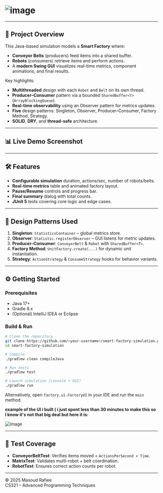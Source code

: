 
# ![image](https://github.com/user-attachments/assets/e9362db7-386f-4d32-8ee9-e91f83f38e86)


---

## 🚀 Project Overview

This Java-based simulation models a **Smart Factory** where:

- **Conveyor Belts** (producers) feed items into a shared buffer.
- **Robots** (consumers) retrieve items and perform actions.
- A **modern Swing GUI** visualizes real-time metrics, component animations, and final results.

Key highlights:

- **Multithreaded** design with each `Robot` and `Belt` on its own thread.
- **Producer–Consumer** pattern via a bounded `SharedBuffer<T>` (`ArrayBlockingQueue`).
- **Real-time observability** using an Observer pattern for metrics updates.
- **Five** design patterns: Singleton, Observer, Producer–Consumer, Factory Method, Strategy.
- **SOLID**, **DRY**, and **thread-safe** architecture.

---

## 📊 Live Demo Screenshot



---

## 🛠️ Features

- **Configurable simulation** duration, actions/sec, number of robots/belts.
- **Real-time metrics** table and animated factory layout.
- **Pause/Resume** controls and progress bar.
- **Final summary** dialog with total counts.
- **JUnit 5** tests covering core logic and edge cases.

---

## 📝 Design Patterns Used

1. **Singleton**: `StatisticsContainer` – global metrics store.
2. **Observer**: `Statistic.registerObserver` – GUI listens for metric updates.
3. **Producer–Consumer**: `ConveyorBelt` & `Robot` with `SharedBuffer<T>`.
4. **Factory Method**: `UnitFactory.create(...)` for dynamic unit instantiation.
5. **Strategy**: `ActionStrategy` & `ConsumeStrategy` hooks for behavior variants.

---

## ⚙️ Getting Started

### Prerequisites

- Java 17+
- Gradle 8.x
- (Optional) IntelliJ IDEA or Eclipse

### Build & Run

```bash
# Clone the repository
git clone https://github.com/<your-username>/smart-factory-simulation.git
cd smart-factory-simulation

# Compile
./gradlew clean compileJava

# Run tests
./gradlew test

# Launch simulation (console + GUI)
./gradlew run
```

Alternatively, open `factory.ui.FactoryUI` in your IDE and run the `main` method.

**example of the UI i built ( i just spent less than 30 minutes to make this so I know it's not that big deal but here it is:**

![image](https://github.com/user-attachments/assets/9dc2b6a7-e0f0-4e51-8dd2-e2bca543ddd7)

---

## 📄 Test Coverage

- **ConveyorBeltTest**: Verifies items moved = `ActionsPerSecond × Time`.
- **MatrixTest**: Validates multi-robot + belt coordination.
- **RobotTest**: Ensures correct action counts per robot.


---

© 2025 Masoud Rafiee\
CS321 – Advanced Programming Techniques

